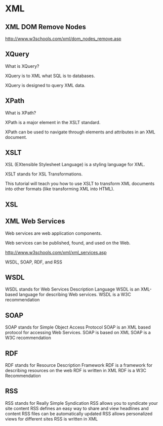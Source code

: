 # XML  


## XML DOM Remove Nodes  

http://www.w3schools.com/xml/dom_nodes_remove.asp  


## XQuery  

What is XQuery?

XQuery is to XML what SQL is to databases.

XQuery is designed to query XML data.


## XPath  

What is XPath?

XPath is a major element in the XSLT standard.

XPath can be used to navigate through elements and attributes in an XML document.


## XSLT  

XSL (EXtensible Stylesheet Language) is a styling language for XML.

XSLT stands for XSL Transformations.

This tutorial will teach you how to use XSLT to transform XML documents into other formats (like transforming XML into HTML).


## XSL  



## XML Web Services  

Web services are web application components.

Web services can be published, found, and used on the Web.


http://www.w3schools.com/xml/xml_services.asp  


WSDL, SOAP, RDF, and RSS




## WSDL

WSDL stands for Web Services Description Language
WSDL is an XML-based language for describing Web services.
WSDL is a W3C recommendation

## SOAP

SOAP stands for Simple Object Access Protocol
SOAP is an XML based protocol for accessing Web Services.
SOAP is based on XML
SOAP is a W3C recommendation

## RDF

RDF stands for Resource Description Framework
RDF is a framework for describing resources on the web
RDF is written in XML
RDF is a W3C Recommendation

## RSS

RSS stands for Really Simple Syndication
RSS allows you to syndicate your site content
RSS defines an easy way to share and view headlines and content
RSS files can be automatically updated
RSS allows personalized views for different sites
RSS is written in XML





